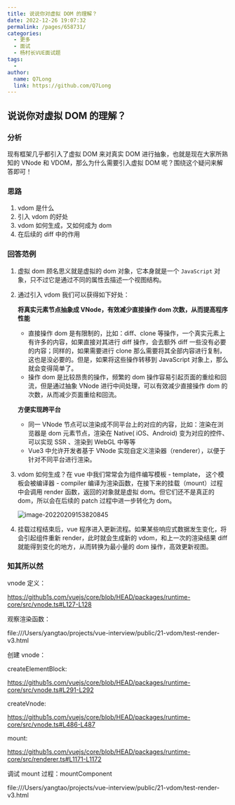 ```yaml
---
title: 说说你对虚拟 DOM 的理解？
date: 2022-12-26 19:07:32
permalink: /pages/658731/
categories:
  - 更多
  - 面试
  - 杨村长VUE面试题
tags:
  -
author:
  name: Q7Long
  link: https://github.com/Q7Long
---
```


## 说说你对虚拟 DOM 的理解？

### 分析

现有框架几乎都引入了虚拟 DOM 来对真实 DOM 进行抽象，也就是现在大家所熟知的 VNode 和 VDOM，那么为什么需要引入虚拟 DOM 呢？围绕这个疑问来解答即可！

### 思路

1. vdom 是什么
2. 引入 vdom 的好处
3. vdom 如何生成，又如何成为 dom
4. 在后续的 diff 中的作用

### 回答范例

1. 虚拟 dom 顾名思义就是虚拟的 dom 对象，它本身就是一个 `JavaScript` 对象，只不过它是通过不同的属性去描述一个视图结构。

2. 通过引入 vdom 我们可以获得如下好处：

   **将真实元素节点抽象成 VNode，有效减少直接操作 dom 次数，从而提高程序性能**

   - 直接操作 dom 是有限制的，比如：diff、clone 等操作，一个真实元素上有许多的内容，如果直接对其进行 diff 操作，会去额外 diff 一些没有必要的内容；同样的，如果需要进行 clone 那么需要将其全部内容进行复制，这也是没必要的。但是，如果将这些操作转移到 JavaScript 对象上，那么就会变得简单了。
   - 操作 dom 是比较昂贵的操作，频繁的 dom 操作容易引起页面的重绘和回流，但是通过抽象 VNode 进行中间处理，可以有效减少直接操作 dom 的次数，从而减少页面重绘和回流。

   **方便实现跨平台**

   - 同一 VNode 节点可以渲染成不同平台上的对应的内容，比如：渲染在浏览器是 dom 元素节点，渲染在 Native( iOS、Android) 变为对应的控件、可以实现 SSR 、渲染到 WebGL 中等等
   - Vue3 中允许开发者基于 VNode 实现自定义渲染器（renderer），以便于针对不同平台进行渲染。

3. vdom 如何生成？在 vue 中我们常常会为组件编写模板 - template， 这个模板会被编译器 - compiler 编译为渲染函数，在接下来的挂载（mount）过程中会调用 render 函数，返回的对象就是虚拟 dom。但它们还不是真正的 dom，所以会在后续的 patch 过程中进一步转化为 dom。

   ![image-20220209153820845](http://zql.eu5.org/images/qlBlog_images/%E9%9D%A2%E8%AF%95%E9%A2%98/%E6%9D%A8%E6%9D%91%E9%95%BFVue%E9%9D%A2%E8%AF%95%E9%A2%98/image-20220209153820845.png)

4. 挂载过程结束后，vue 程序进入更新流程。如果某些响应式数据发生变化，将会引起组件重新 render，此时就会生成新的 vdom，和上一次的渲染结果 diff 就能得到变化的地方，从而转换为最小量的 dom 操作，高效更新视图。

### 知其所以然

vnode 定义：

https://github1s.com/vuejs/core/blob/HEAD/packages/runtime-core/src/vnode.ts#L127-L128

观察渲染函数：

file:///Users/yangtao/projects/vue-interview/public/21-vdom/test-render-v3.html

创建 vnode：

createElementBlock:

https://github1s.com/vuejs/core/blob/HEAD/packages/runtime-core/src/vnode.ts#L291-L292

createVnode:

https://github1s.com/vuejs/core/blob/HEAD/packages/runtime-core/src/vnode.ts#L486-L487

mount:

https://github1s.com/vuejs/core/blob/HEAD/packages/runtime-core/src/renderer.ts#L1171-L1172

调试 mount 过程：mountComponent

file:///Users/yangtao/projects/vue-interview/public/21-vdom/test-render-v3.html
